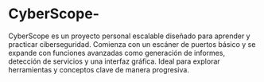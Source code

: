 # CyberScope-
CyberScope es un proyecto personal escalable diseñado para aprender y practicar ciberseguridad. Comienza con un escáner de puertos básico y se expande con funciones avanzadas como generación de informes, detección de servicios y una interfaz gráfica. Ideal para explorar herramientas y conceptos clave de manera progresiva.
